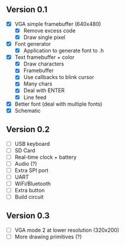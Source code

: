 ## Version 0.1

- [x] VGA simple framebuffer (640x480)
  - [x] Remove excess code
  - [x] Draw single pixel
- [x] Font generator
  - [x] Application to generate font to .h
- [x] Text framebuffer + color
  - [x] Draw characters
  - [x] Framebuffer
  - [x] Use callbacks to blink cursor
  - [x] Many chars
  - [x] Deal with ENTER
  - [x] Line feed
- [x] Better font (deal with multiple fonts)
- [x] Schematic

## Version 0.2

- [ ] USB keyboard
- [ ] SD Card
- [ ] Real-time clock + battery
- [ ] Audio (?)
- [ ] Extra SPI port
- [ ] UART
- [ ] WiFi/Bluetooth
- [ ] Extra button
- [ ] Build circuit

## Version 0.3

- [ ] VGA mode 2 at lower resolution (320x200)
- [ ] More drawing primitives (?)